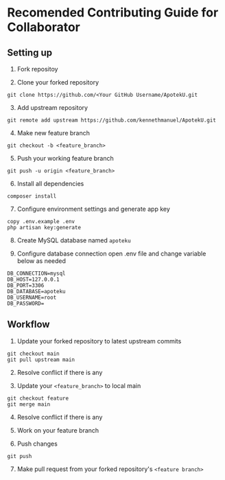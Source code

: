 # Recomended Contributing Guide for Collaborator

## Setting up
1. Fork repositoy

2. Clone your forked repository
```plaintext
git clone https://github.com/<Your GitHub Username/ApotekU.git
```

3. Add upstream repository
```plaintext
git remote add upstream https://github.com/kennethmanuel/ApotekU.git
```

4. Make new feature branch
```plaintext
git checkout -b <feature_branch>
```

5. Push your working feature branch
```plaintext
git push -u origin <feature_branch>
```

6. Install all dependencies
```plaintext
composer install
```

7. Configure environment settings and generate app key
```plaintext
copy .env.example .env
php artisan key:generate
```

8. Create MySQL database named `apoteku`

9. Configure database connection
open .env file and change variable below as needed
```plaintext
DB_CONNECTION=mysql
DB_HOST=127.0.0.1
DB_PORT=3306
DB_DATABASE=apoteku
DB_USERNAME=root
DB_PASSWORD=
```

## Workflow
1. Update your forked repository to latest upstream commits
```plaintext
git checkout main
git pull upstream main
```
2. Resolve conflict if there is any

3. Update your `<feature_branch>` to local main
```plaintext
git checkout feature
git merge main
```

4. Resolve conflict if there is any

5. Work on your feature branch

6. Push changes
```plaintext
git push
```

7. Make pull request from your forked repository's `<feature branch>`